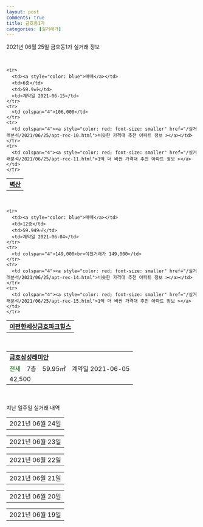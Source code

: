 ```yaml
---
layout: post
comments: true
title: 금호동1가
categories: [실거래가]
---
```


2021년 06월 25일 금호동1가 실거래 정보

<script type="text/javascript">
  google.charts.load('current', {'packages':['corechart']});
  google.charts.setOnLoadCallback(drawChart);

  function drawChart() {
    var data = google.visualization.arrayToDataTable([['거래일', '매매', '전월세', '전매'], ['2021-03', 0, 8, 0], ['2021-04', 6, 21, 0], ['2021-05', 10, 23, 0], ['2021-06', 3, 8, 0]]);

    var options = {
      title: '최근 유형별 거래량 추이',
      legend: { position: 'bottom' }
    };

    var chart = new google.visualization.LineChart(document.getElementById('columnchart_material'));
    chart.draw(data, (options));
  }
</script>

<div id="columnchart_material" style="width: 450px; margin-left: -35px; display: block"></div>
<br>
<table>
  <tr>
    <td colspan="4" style="font-weight: bold;"><a href="https://search.naver.com/search.naver?query=금호동1가 벽산">벽산</a></td>
  </tr>
    
    <tr>
      <td><a style="color: blue">매매</a></td>
      <td>6층</td>
      <td>59.9㎡</td>
      <td>계약일 2021-06-15</td>
    </tr>
    <tr>
      <td colspan="4">106,000</td>
    </tr>
    <tr>
      <td colspan="4"><a style="color: red; font-size: smaller" href="/실거래분석/2021/06/25/apt-rec-10.html">비슷한 가격대 추천 아파트 정보 ></a></td>
    </tr>
    <tr>
      <td colspan="4"><a style="color: red; font-size: smaller" href="/실거래분석/2021/06/25/apt-rec-11.html">1억 더 비싼 가격대 추천 아파트 정보 ></a></td>
    </tr>
      
</table>
<br>
<table>
  <tr>
    <td colspan="4" style="font-weight: bold;"><a href="https://search.naver.com/search.naver?query=이편한세상금호파크힐스">이편한세상금호파크힐스</a></td>
  </tr>
    
    <tr>
      <td><a style="color: blue">매매</a></td>
      <td>12층</td>
      <td>59.949㎡</td>
      <td>계약일 2021-06-04</td>
    </tr>
    <tr>
      <td colspan="4">149,000<br>이전거래가 149,000</td>
    </tr>
    <tr>
      <td colspan="4"><a style="color: red; font-size: smaller" href="/실거래분석/2021/06/25/apt-rec-14.html">비슷한 가격대 추천 아파트 정보 ></a></td>
    </tr>
    <tr>
      <td colspan="4"><a style="color: red; font-size: smaller" href="/실거래분석/2021/06/25/apt-rec-15.html">1억 더 비싼 가격대 추천 아파트 정보 ></a></td>
    </tr>
      
</table>
<br>
<table>
  <tr>
    <td colspan="4" style="font-weight: bold;"><a href="https://search.naver.com/search.naver?query=금호삼성래미안">금호삼성래미안</a></td>
  </tr>
    
  <tr>
    <td><a style="color: darkgreen">전세</a></td>
    <td>7층</td>
    <td>59.95㎡</td>
    <td>계약일 2021-06-05</td>
  </tr>
  <tr>
    <td colspan="4">42,500</td>
  </tr>
    
</table>
    
<div style="margin-top: 50px; margin-bottom: 13px">지난 일주일 실거래 내역</div>

  <table style="width: 100%; margin-bottom: 1px">
      <tr class="header">
        <td>2021년 06월 24일</td>
      </tr>
      <tr class="child" style="display: none">
        <td>
            
        <table>
          <tr>
            <td colspan="4" style="font-weight: bold;"><a href="https://search.naver.com/search.naver?query=실거래정보없음">실거래정보없음</a></td>
          </tr>

        </table>
    
        </td>
      </tr>
  </table>
    
  <table style="width: 100%; margin-bottom: 1px">
      <tr class="header">
        <td>2021년 06월 23일</td>
      </tr>
      <tr class="child" style="display: none">
        <td>
            
        <table>
          <tr>
            <td colspan="4" style="font-weight: bold;"><a href="https://search.naver.com/search.naver?query=이편한세상금호파크힐스">이편한세상금호파크힐스</a></td>
          </tr>

          <tr>
            <td><a style="color: blue">매매</a></td>
            <td>11층</td>
            <td>84.957㎡</td>
            <td>계약일 2021-06-05</td>
          </tr>
          <tr>
            <td colspan="4">174,000</td>
          </tr>
    
        </table>
        <table style="margin-top: 5px">
          <tr>
            <td colspan="4" style="font-weight: bold;"><a href="https://search.naver.com/search.naver?query=벽산">벽산</a></td>
          </tr>
    
          <tr>
            <td><a style="color: darkgreen">전세</a></td>
            <td>20층</td>
            <td>84.82㎡</td>
            <td>계약일 2021-05-24</td>
          </tr>
          <tr>
            <td colspan="4">49,300</td>
          </tr>
    
          <tr>
            <td><a style="color: darkgreen">전세</a></td>
            <td>19층</td>
            <td>84.82㎡</td>
            <td>계약일 2021-05-31</td>
          </tr>
          <tr>
            <td colspan="4">46,000</td>
          </tr>
    
        </table>
        <table style="margin-top: 5px">
          <tr>
            <td colspan="4" style="font-weight: bold;"><a href="https://search.naver.com/search.naver?query=이편한세상금호파크힐스">이편한세상금호파크힐스</a></td>
          </tr>
    
          <tr>
            <td><a style="color: darkgreen">전세</a></td>
            <td>8층</td>
            <td>84.982㎡</td>
            <td>계약일 2021-06-22</td>
          </tr>
          <tr>
            <td colspan="4">63,000</td>
          </tr>
    
        </table>
    
        </td>
      </tr>
  </table>
    
  <table style="width: 100%; margin-bottom: 1px">
      <tr class="header">
        <td>2021년 06월 22일</td>
      </tr>
      <tr class="child" style="display: none">
        <td>
            
        <table>
          <tr>
            <td colspan="4" style="font-weight: bold;"><a href="https://search.naver.com/search.naver?query=금호삼성래미안">금호삼성래미안</a></td>
          </tr>

          <tr>
            <td><a style="color: darkgoldenrod">월세</a></td>
            <td>7층</td>
            <td>84.45㎡</td>
            <td>계약일 2021-06-12</td>
          </tr>
          <tr>
            <td colspan="4">45 (50,000)</td>
          </tr>
    
        </table>
        <table style="margin-top: 5px">
          <tr>
            <td colspan="4" style="font-weight: bold;"><a href="https://search.naver.com/search.naver?query=이편한세상금호파크힐스">이편한세상금호파크힐스</a></td>
          </tr>
    
          <tr>
            <td><a style="color: darkgoldenrod">월세</a></td>
            <td>2층</td>
            <td>59.983㎡</td>
            <td>계약일 2021-05-07</td>
          </tr>
          <tr>
            <td colspan="4">180 (40,000)</td>
          </tr>
    
        </table>
    
        </td>
      </tr>
  </table>
    
  <table style="width: 100%; margin-bottom: 1px">
      <tr class="header">
        <td>2021년 06월 21일</td>
      </tr>
      <tr class="child" style="display: none">
        <td>
            
        <table>
          <tr>
            <td colspan="4" style="font-weight: bold;"><a href="https://search.naver.com/search.naver?query=실거래정보없음">실거래정보없음</a></td>
          </tr>

        </table>
    
        </td>
      </tr>
  </table>
    
  <table style="width: 100%; margin-bottom: 1px">
      <tr class="header">
        <td>2021년 06월 20일</td>
      </tr>
      <tr class="child" style="display: none">
        <td>
            
        <table>
          <tr>
            <td colspan="4" style="font-weight: bold;"><a href="https://search.naver.com/search.naver?query=벽산">벽산</a></td>
          </tr>

          <tr>
            <td><a style="color: darkgoldenrod">월세</a></td>
            <td>9층</td>
            <td>59.9㎡</td>
            <td>계약일 2021-04-28</td>
          </tr>
          <tr>
            <td colspan="4">118 (3,000)</td>
          </tr>
    
        </table>
    
        </td>
      </tr>
  </table>
    
  <table style="width: 100%; margin-bottom: 1px">
      <tr class="header">
        <td>2021년 06월 19일</td>
      </tr>
      <tr class="child" style="display: none">
        <td>
            
        <table>
          <tr>
            <td colspan="4" style="font-weight: bold;"><a href="https://search.naver.com/search.naver?query=실거래정보없음">실거래정보없음</a></td>
          </tr>

        </table>
    
        </td>
      </tr>
  </table>
    

